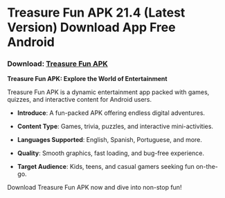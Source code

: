 ﻿# Treasure Fun APK 21.4 (Latest Version) Download App Free Android
### Download: [Treasure Fun APK](https://byvn.net/Yob7)
**Treasure Fun APK: Explore the World of Entertainment**

Treasure Fun APK is a dynamic entertainment app packed with games, quizzes, and interactive content for Android users.

-   **Introduce**: A fun-packed APK offering endless digital adventures.
    
-   **Content Type**: Games, trivia, puzzles, and interactive mini-activities.
    
-   **Languages Supported**: English, Spanish, Portuguese, and more.
    
-   **Quality**: Smooth graphics, fast loading, and bug-free experience.
    
-   **Target Audience**: Kids, teens, and casual gamers seeking fun on-the-go.
    

Download Treasure Fun APK now and dive into non-stop fun!

